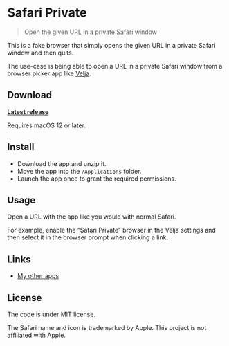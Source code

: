 # Safari Private

> Open the given URL in a private Safari window

This is a fake browser that simply opens the given URL in a private Safari window and then quits.

The use-case is being able to open a URL in a private Safari window from a browser picker app like [Velja](https://sindresorhus.com/velja).

## Download

[**Latest release**](https://github.com/sindresorhus/Safari-Private/releases/latest)

Requires macOS 12 or later.

## Install

- Download the app and unzip it.
- Move the app into the `/Applications` folder.
- Launch the app once to grant the required permissions.

## Usage

Open a URL with the app like you would with normal Safari.

For example, enable the “Safari Private” browser in the Velja settings and then select it in the browser prompt when clicking a link.

## Links

- [My other apps](https://sindresorhus.com/apps)

## License

The code is under MIT license.

The Safari name and icon is trademarked by Apple. This project is not affiliated with Apple.
